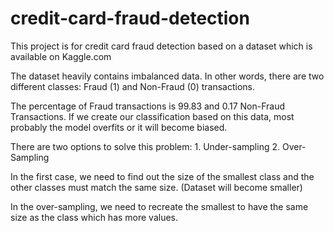 # credit-card-fraud-detection
This project is for credit card fraud detection based on a dataset which is available on Kaggle.com

The dataset heavily contains imbalanced data. In other words, there are two different classes: Fraud (1) and Non-Fraud (0) transactions.

The percentage of Fraud transactions is 99.83 and 0.17 Non-Fraud Transactions.
If we create our classification based on this data, most probably the model overfits or it will become biased.

There are two options to solve this problem: 1. Under-sampling 2. Over-Sampling

In the first case, we need to find out the size of the smallest class and the other classes must match the same size. (Dataset will become smaller)

In the over-sampling, we need to recreate the smallest to have the same size as the class which has more values.


